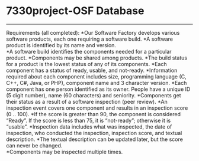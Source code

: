 # 7330project-OSF Database
***************************
Requirements (all completed):
*Our Software Factory develops various software products, each one requiring a software build. 
*A software product is identified by its name and version.  
*A software build identifies the components needed for a particular product. 
*Components may be shared among products. 
*The build status for a product is the lowest status of any of its components. 
*Each component has a status of ready, usable, and not-ready. 
*Information required about each component includes size, programming language (C, C++, C#, Java, or PHP), component name and 3 character version. 
*Each component has one person identified as its owner. People have a unique ID (5 digit number), name (60 characters) and seniority. *Components get their status as a result of a software inspection (peer review). 
*An inspection event covers one component and results in an inspection score (0 .. 100). 
*If the score is greater than 90, the component is considered “Ready”.  If the score is less than 75, it is “not-ready”; otherwise it is “usable”. 
*Inspection data includes what was inspected, the date of inspection, who conducted the inspection, inspection score, and textual description. 
*The textual description can be updated later, but the score can never be changed.  
*Components may be inspected multiple times.
